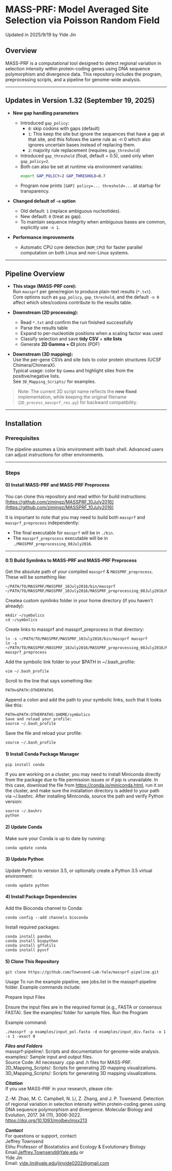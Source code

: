 # MASS-PRF: Model Averaged Site Selection via Poisson Random Field 
Updated in 2025/9/19 by Yide Jin

## Overview
MASS-PRF is a computational tool designed to detect regional variation in selection intensity within protein-coding genes using DNA sequence polymorphism and divergence data. This repository includes the program, preprocessing scripts, and a pipeline for genome-wide analysis.

---

## Updates in Version 1.32 (September 19, 2025)

- **New gap handling parameters**
  - Introduced `gap_policy`:
    - `0`: skip codons with gaps (default)  
    - `1`: This keep the site but ignore the sequences that have a gap at that site, and this follows the same rule as -n 0 which also ignores uncertain bases instead of replacing them.  
    - `2`: majority rule replacement (requires `gap_threshold`)  
  - Introduced `gap_threshold` (float, default = 0.5), used only when `gap_policy=2`.  
  - Both can also be set at runtime via environment variables:
    ```bash
    export GAP_POLICY=2 GAP_THRESHOLD=0.7
    ```
  - Program now prints `[GAP] policy=... threshold=...` at startup for transparency.

- **Changed default of `-n` option**
  - Old default: `1` (replace ambiguous nucleotides).  
  - New default: `0` (treat as gap).  
  - To maintain sequence integrity when ambiguous bases are common, explicitly use `-n 1`.

- **Performance improvements**
  - Automatic CPU core detection (`NUM_CPU`) for faster parallel computation on both Linux and non-Linux systems.

---

## Pipeline Overview

- **This stage (MASS-PRF core):**  
  Run `massprf` per gene/region to produce plain-text results (`*.txt`).  
  Core options such as `gap_policy`, `gap_threshold`, and the default `-n 0` affect which sites/codons contribute to the results table.

- **Downstream (2D processing):**  
  - Read `*.txt` and confirm the run finished successfully  
  - Parse the results table  
  - Expand to per-nucleotide positions when a scaling factor was used  
  - Classify selection and save **tidy CSV** + **site lists**  
  - Generate **2D Gamma + CI** plots (PDF)

- **Downstream (3D mapping):**  
  Use the per-gene CSVs and site lists to color protein structures (UCSF Chimera/ChimeraX).  
  Typical usage: color by `Gamma` and highlight sites from the positive/negative lists.  
  See `3D_Mapping_Scripts/` for examples.

> Note: The current 2D script name reflects the **new fixed** implementation, while keeping the original filename (`2D_process_massprf_res.py`) for backward compatibility.
---

## Installation

### Prerequisites
The pipeline assumes a Unix environment with bash shell. Advanced users can adjust instructions for other environments.

---

### Steps

#### 0) Install MASS-PRF and MASS-PRF Preprocess
You can clone this repository and read within for build instructions:  
[https://github.com/zimingz/MASSPRF_10July2016](https://github.com/zimingz/MASSPRF_10July2016)

It is important to note that you may need to build both `massprf` and `massprf_preprocess` independently:
- The final executable for `massprf` will be in `./bin`.
- The `massprf_preprocess` executable will be in `./MASSPRF_preprocessing_08July2016`.

---

#### 0.1) Build Symlinks to MASS-PRF and MASS-PRF Preprocess
Get the absolute path of your compiled `massprf` & `MASSPRF_preprocess`. These will be something like:

```plaintext
~/PATH/TO/MASSPRF/MASSPRF_10July2016/bin/massprf
~/PATH/TO/MASSPRF/MASSPRF_10July2016/MASSPRF_preprocessing_08July2016/MASSPRF_preprocess
```
Createa custom symlinks folder in your home directory (if you haven't already):
```
mkdir ~/symbolics
cd ~/symbolics
```
Create links to massprf and massprf_preprocess in that directory:
```
ln -s ~/PATH/TO/MASSPRF/MASSPRF_10July2016/bin/massprf massprf
ln -s ~/PATH/TO/MASSPRF/MASSPRF_10July2016/MASSPRF_preprocessing_08July2016/MASSPRF_preprocess massprf_preprocess
```
Add the symbolic link folder to your $PATH in ~/.bash_profile:
```
vim ~/.bash_profile
```
Scroll to the line that says something like:
```
PATH=$PATH:OTHERPATHS
```
Append a colon and add the path to your symbolic links, such that it looks like this:
```
PATH=$PATH:OTHERPATHS:$HOME/symbolics
Save and reload your profile:
source ~/.bash_profile
```
Save the file and reload your profile:
```
source ~/.bash_profile
```
#### 1) Install Conda Package Manager
   ```
   pip install conda
   ```
If you are working on a cluster, you may need to install Miniconda directly from the package due to file permission issues or if pip is unavailable.
In this case, download the file from https://conda.io/miniconda.html, run it on the cluster, and make sure the installation directory is added to your path via ~/.bashrc.
After installing Miniconda, source the path and verify Python version:
```
source ~/.bashrc
python
```
#### 2) Update Conda
Make sure your Conda is up to date by running:
```
conda update conda
```
#### 3) Update Python
Update Python to version 3.5, or optionally create a Python 3.5 virtual environment:
```
conda update python
```
#### 4) Install Package Dependencies
Add the Bioconda channel to Conda:
```
conda config --add channels bioconda
```
Install required packages:
```
conda install pandas
conda install biopython
conda install gffutils
conda install pyvcf
```
#### 5) Clone This Repository
```
git clone https://github.com/Townsend-Lab-Yale/massprf-pipeline.git
```
Usage
To run the example pipeline, see jobs.list in the massprf-pipeline folder. Example commands include:

Prepare Input Files

Ensure the input files are in the required format (e.g., FASTA or consensus FASTA). See the examples/ folder for sample files.
Run the Program

Example command:
```
./massprf -p examples/input_pol.fasta -d examples/input_div.fasta -o 1 -s 1 -exact 0
```

***Files and Folders***<br>
massprf-pipeline/: Scripts and documentation for genome-wide analysis.<br>
examples/: Sample input and output files.<br>
Source Code: All necessary .cpp and .h files for MASS-PRF.<br>
2D_Mapping_Scripts/: Scripts for generating 2D mapping visualizations.<br>
3D_Mapping_Scripts/: Scripts for generating 3D mapping visualizations.

***Citation***<br>
If you use MASS-PRF in your research, please cite:

Z.-M. Zhao, M. C. Campbell, N. Li, Z. Zhang, and J. P. Townsend. Detection of regional variation in selection intensity within protein-coding genes using DNA sequence polymorphism and divergence. Molecular Biology and Evolution, 2017. 34 (11), 3006-3022.<br> 
https://doi.org/10.1093/molbev/msx213

***Contact***<br>
For questions or support, contact:<br> 
Jeffrey Townsend<br>
Elihu Professor of Biostatistics and Ecology & Evolutionary Biology<br>
Email:Jeffrey.Townsend@Yale.edu
or <br>
Yide Jin <br>
Email: yide.jin@yale.edu/jinyide0202@gmail.com
 

